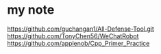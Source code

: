 # my note

https://github.com/guchangan1/All-Defense-Tool.git
https://github.com/TonyChen56/WeChatRobot
https://github.com/applenob/Cpp_Primer_Practice
